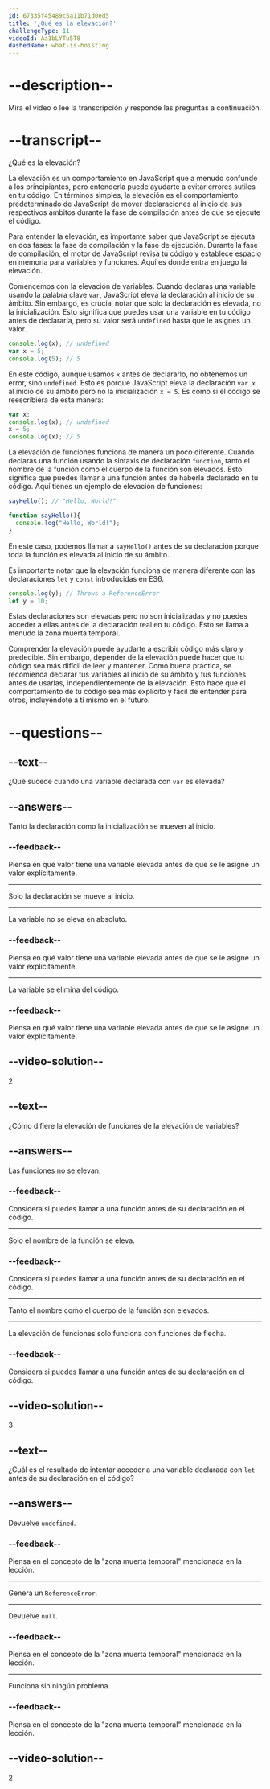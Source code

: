 ```yaml
---
id: 67335f45489c5a11b71d0ed5
title: '¿Qué es la elevación?'
challengeType: 11
videoId: Aa1bLYTu5T8
dashedName: what-is-hoisting
---
```


# --description--

Mira el video o lee la transcripción y responde las preguntas a continuación.

# --transcript--

¿Qué es la elevación?

La elevación es un comportamiento en JavaScript que a menudo confunde a los principiantes, pero entenderla puede ayudarte a evitar errores sutiles en tu código. En términos simples, la elevación es el comportamiento predeterminado de JavaScript de mover declaraciones al inicio de sus respectivos ámbitos durante la fase de compilación antes de que se ejecute el código.

Para entender la elevación, es importante saber que JavaScript se ejecuta en dos fases: la fase de compilación y la fase de ejecución. Durante la fase de compilación, el motor de JavaScript revisa tu código y establece espacio en memoria para variables y funciones. Aquí es donde entra en juego la elevación.

Comencemos con la elevación de variables. Cuando declaras una variable usando la palabra clave `var`, JavaScript eleva la declaración al inicio de su ámbito. Sin embargo, es crucial notar que solo la declaración es elevada, no la inicialización. Esto significa que puedes usar una variable en tu código antes de declararla, pero su valor será `undefined` hasta que le asignes un valor.

```js
console.log(x); // undefined
var x = 5;
console.log(5); // 5
```

En este código, aunque usamos `x` antes de declararlo, no obtenemos un error, sino `undefined`. Esto es porque JavaScript eleva la declaración `var x` al inicio de su ámbito pero no la inicialización `x = 5`. Es como si el código se reescribiera de esta manera:

```js
var x;
console.log(x); // undefined
x = 5;
console.log(x); // 5
```

La elevación de funciones funciona de manera un poco diferente. Cuando declaras una función usando la sintaxis de declaración `function`, tanto el nombre de la función como el cuerpo de la función son elevados. Esto significa que puedes llamar a una función antes de haberla declarado en tu código. Aquí tienes un ejemplo de elevación de funciones:

```js
sayHello(); // "Hello, World!"

function sayHello(){
  console.log("Hello, World!");
}
```

En este caso, podemos llamar a `sayHello()` antes de su declaración porque toda la función es elevada al inicio de su ámbito.

Es importante notar que la elevación funciona de manera diferente con las declaraciones `let` y `const` introducidas en ES6.

```js
console.log(y); // Throws a ReferenceError
let y = 10;
```

Estas declaraciones son elevadas pero no son inicializadas y no puedes acceder a ellas antes de la declaración real en tu código. Esto se llama a menudo la zona muerta temporal.

Comprender la elevación puede ayudarte a escribir código más claro y predecible. Sin embargo, depender de la elevación puede hacer que tu código sea más difícil de leer y mantener. Como buena práctica, se recomienda declarar tus variables al inicio de su ámbito y tus funciones antes de usarlas, independientemente de la elevación. Esto hace que el comportamiento de tu código sea más explícito y fácil de entender para otros, incluyéndote a ti mismo en el futuro.

# --questions--

## --text--

¿Qué sucede cuando una variable declarada con `var` es elevada?

## --answers--

Tanto la declaración como la inicialización se mueven al inicio.

### --feedback--

Piensa en qué valor tiene una variable elevada antes de que se le asigne un valor explícitamente.

---

Solo la declaración se mueve al inicio.

---

La variable no se eleva en absoluto.

### --feedback--

Piensa en qué valor tiene una variable elevada antes de que se le asigne un valor explícitamente.

---

La variable se elimina del código.

### --feedback--

Piensa en qué valor tiene una variable elevada antes de que se le asigne un valor explícitamente.

## --video-solution--

2

## --text--

¿Cómo difiere la elevación de funciones de la elevación de variables?

## --answers--

Las funciones no se elevan.

### --feedback--

Considera si puedes llamar a una función antes de su declaración en el código.

---

Solo el nombre de la función se eleva.

### --feedback--

Considera si puedes llamar a una función antes de su declaración en el código.

---

Tanto el nombre como el cuerpo de la función son elevados.

---

La elevación de funciones solo funciona con funciones de flecha.

### --feedback--

Considera si puedes llamar a una función antes de su declaración en el código.

## --video-solution--

3

## --text--

¿Cuál es el resultado de intentar acceder a una variable declarada con `let` antes de su declaración en el código?

## --answers--

Devuelve `undefined`.

### --feedback--

Piensa en el concepto de la "zona muerta temporal" mencionada en la lección.

---

Genera un `ReferenceError`.

---

Devuelve `null`.

### --feedback--

Piensa en el concepto de la "zona muerta temporal" mencionada en la lección.

---

Funciona sin ningún problema.

### --feedback--

Piensa en el concepto de la "zona muerta temporal" mencionada en la lección.

## --video-solution--

2
